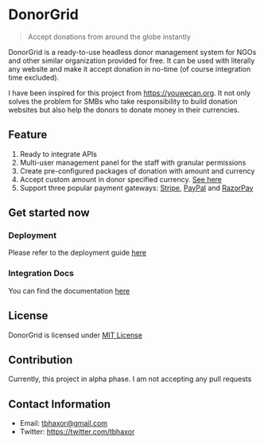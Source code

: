 # DonorGrid

> Accept donations from around the globe instantly

DonorGrid is a ready-to-use headless donor management system for NGOs and other similar organization provided for free. It can be used with literally any website and make it accept donation in no-time (of course integration time excluded).

I have been inspired for this project from https://youwecan.org. It not only solves the problem for SMBs who take responsibility to build donation websites but also help the donors to donate money in their currencies.

## Feature

1. Ready to integrate APIs
2. Multi-user management panel for the staff with granular permissions
3. Create pre-configured packages of donation with amount and currency
4. Accept custom amount in donor specified currency. [See here](https://developer.paypal.com/docs/api/reference/currency-codes/)
5. Support three popular payment gateways: [Stripe](https://stripe.com), [PayPal](https://www.paypal.com/) and [RazorPay](https://razorpay.com)

## Get started now

### Deployment

Please refer to the deployment guide [here](https://github.com/tbhaxor/DonorGrid/blob/main/DEPLOYMENT.md)

### Integration Docs

You can find the documentation [here](https://documenter.getpostman.com/view/11179382/TzmCfskJ)

## License

DonorGrid is licensed under [MIT License](https://github.com/tbhaxor/DonorGrid/blob/main/LICENSE)

## Contribution

Currently, this project in alpha phase. I am not accepting any pull requests

## Contact Information

+ Email: tbhaxor@gmail.com
+ Twitter: https://twitter.com/tbhaxor
